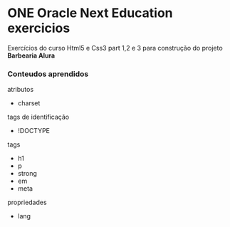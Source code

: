 # ONE Oracle Next Education exercicios
<p>Exercícios do curso Html5 e Css3 part 1,2 e 3 para construção do projeto <strong>Barbearia Alura</strong></p>

<h3>Conteudos aprendidos</h3>
<p>atributos</p>
<ul>
  <li>charset</li>
</ul>

<p>tags de identificação</p>
<ul>
  <li>!DOCTYPE</li>
</ul>

<p>tags</p>
<ul>
  <li>h1</li>
  <li>p</li>
  <li>strong</li>
  <li>em</li>
  <li>meta</li>
</ul>

<p>propriedades</p>
<ul>
  <li>lang</li>
</ul>

